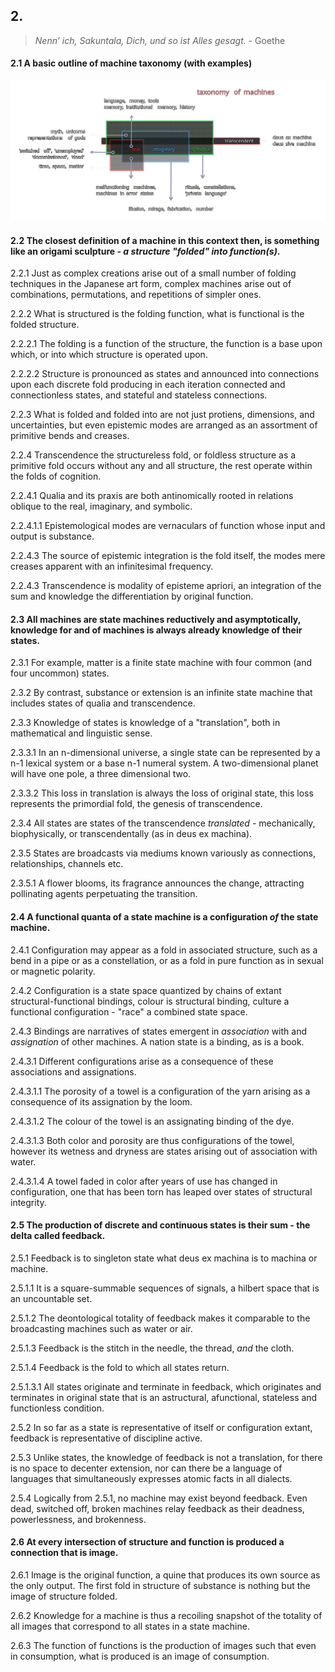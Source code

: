 ## 2.

> _Nenn’ ich, Sakuntala, Dich, und so ist Alles gesagt._ - Goethe

#### 2.1 A basic outline of machine taxonomy (with examples)
![tom](../../../../attachments/taxonomy_of_machines.svg) 


#### 2.2 The closest definition of a machine in this context then, is something like an origami sculpture - _a structure "folded" into function(s)_.

2.2.1 Just as complex creations arise out of a small number of folding techniques in the Japanese art form, complex machines arise out of combinations, permutations, and repetitions of simpler ones.

2.2.2 What is structured is the folding function, what is functional is the folded structure.

2.2.2.1 The folding is a function of the structure, the function is a base upon which, or into which structure is operated upon.

2.2.2.2 Structure is pronounced as states and announced into connections upon each discrete fold producing in each iteration connected and connectionless states, and stateful and stateless connections. 

2.2.3 What is folded and folded into are not just protiens, dimensions, and uncertainties, but even epistemic modes are arranged as an assortment of primitive bends and creases.

2.2.4 Transcendence the structureless fold, or foldless structure as a primitive fold occurs without any and all structure, the rest operate within the folds of cognition.

2.2.4.1 Qualia and its praxis are both antinomically rooted in relations oblique to the real, imaginary, and symbolic. 

2.2.4.1.1 Epistemological modes are vernaculars of function whose input and output is substance. 

2.2.4.3 The source of epistemic integration is the fold itself, the modes mere creases apparent with an infinitesimal frequency. 

2.2.4.3 Transcendence is modality of episteme apriori, an integration of the sum and knowledge the differentiation by original function.


#### 2.3 All machines are state machines reductively and asymptotically, knowledge for and of machines is always already knowledge of their states.

2.3.1 For example, matter is a finite state machine with four common (and four uncommon) states.

2.3.2 By contrast, substance or extension is an infinite state machine that includes states of qualia and transcendence.

2.3.3 Knowledge of states is knowledge of a "translation", both in mathematical and linguistic sense.

2.3.3.1 In an n-dimensional universe, a single state can be represented by a n-1 lexical system or a base n-1 numeral system. A two-dimensional planet will have one pole, a three dimensional two.

2.3.3.2 This loss in translation is always the loss of original state, this loss represents the primordial fold, the genesis of transcendence.

2.3.4 All states are states of the transcendence _translated_ - mechanically, biophysically, or transcendentally (as in deus ex machina).

2.3.5 States are broadcasts via mediums known variously as connections, relationships, channels etc. 

2.3.5.1 A flower blooms, its fragrance announces the change, attracting pollinating agents perpetuating the transition.


#### 2.4 A functional quanta of a state machine is a configuration _of_ the state machine.

2.4.1 Configuration may appear as a fold in associated structure, such as a bend in a pipe or as a constellation, or as a fold in pure function as in sexual or magnetic polarity.

2.4.2 Configuration is a state space quantized by chains of extant structural-functional bindings, colour is structural binding, culture a functional configuration - "race" a combined state space.

2.4.3 Bindings are narratives of states emergent in _association_ with and _assignation_ of other machines. A nation state is a binding, as is a book.   

2.4.3.1 Different configurations arise as a consequence of these associations and assignations. 

2.4.3.1.1 The porosity of a towel is a configuration of the yarn arising as a consequence of its assignation by the loom.

2.4.3.1.2 The colour of the towel is an assignating binding of the dye.

2.4.3.1.3 Both color and porosity are thus configurations of the towel, however its wetness and dryness are states arising out of association with water.

2.4.3.1.4 A towel faded in color after years of use has changed in configuration, one that has been torn has leaped over states of structural integrity.


#### 2.5 The production of discrete and continuous states is their sum - the delta called feedback.

2.5.1 Feedback is to singleton state what deus ex machina is to machina or machine. 

2.5.1.1 It is a square-summable sequences of signals, a hilbert space that is an uncountable set. 

2.5.1.2 The deontological totality of feedback makes it comparable to the broadcasting machines such as water or air. 

2.5.1.3 Feedback is the stitch in the needle, the thread, _and_ the cloth.

2.5.1.4 Feedback is the fold to which all states return.

2.5.1.3.1 All states originate and terminate in feedback, which originates and terminates in original state that is an astructural, afunctional, stateless and functionless condition.

2.5.2 In so far as a state is representative of itself or configuration extant, feedback is representative of discipline active.

2.5.3 Unlike states, the knowledge of feedback is not a translation, for there is no space to decenter extension, nor can there be a language of languages that simultaneously expresses atomic facts in all dialects.

2.5.4 Logically from 2.5.1, no machine may exist beyond feedback. Even dead, switched off, broken machines relay feedback as their deadness, powerlessness, and brokenness. 


#### 2.6 At every intersection of structure and function is produced a connection that is image.

2.6.1 Image is the original function, a quine that produces its own source as the only output. The first fold in structure of substance is nothing but the image of structure folded.

2.6.2 Knowledge for a machine is thus a recoiling snapshot of the totality of all images that correspond to all states in a state machine.

2.6.3 The function of functions is the production of images such that even in consumption, what is produced is an image of consumption.